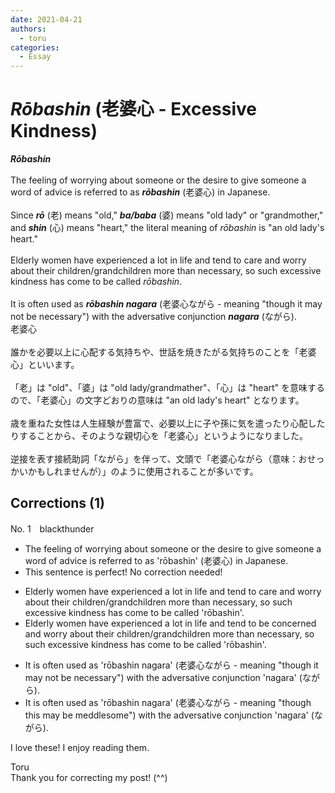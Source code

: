 ```yaml
---
date: 2021-04-21
authors:
  - toru
categories:
  - Essay
---
```


<h1 id="subject_show"><strong><em>Rōbashin</strong></em> (老婆心 - Excessive  Kindness)</h1>
<div class="date" hidden>Apr 21, 2021 08:33</div>
<div id="post"><div id="body_show_ori">
<strong><em>Rōbashin</strong></em><br/><br/>The feeling of worrying about someone or the desire to give someone a word of advice is referred to as <strong><em>rōbashin</em></strong> (老婆心) in Japanese.<br/><br/>Since <strong><em>rō</em></strong> (老) means "old," <strong><em>ba/baba</em></strong> (婆) means "old lady" or "grandmother," and <strong><em>shin</em></strong> (心) means "heart," the literal meaning of <em>rōbashin</em> is "an old lady's heart."<br/><br/>Elderly women have experienced a lot in life and tend to care and worry about their children/grandchildren more than necessary, so such excessive kindness has come to be called <em>rōbashin</em>.<br/><br/>It is often used as <strong><em>rōbashin nagara</em></strong> (老婆心ながら - meaning "though it may not be necessary") with the adversative conjunction <strong><em>nagara</em></strong> (ながら).
</div></div>

<!-- more -->

<div id="post_ja"><div id="body_show_mo">
老婆心<br/><br/>誰かを必要以上に心配する気持ちや、世話を焼きたがる気持ちのことを「老婆心」といいます。<br/><br/>「老」は "old"、「婆」は "old lady/grandmather"、「心」は "heart" を意味するので、「老婆心」の文字どおりの意味は "an old lady's heart" となります。<br/><br/>歳を重ねた女性は人生経験が豊富で、必要以上に子や孫に気を遣ったり心配したりすることから、そのような親切心を「老婆心」というようになりました。<br/><br/>逆接を表す接続助詞「ながら」を伴って、文頭で「老婆心ながら（意味：おせっかいかもしれませんが）」のように使用されることが多いです。
</div></div>

## Corrections (1)
<div id="block"><div class="first_name"> No. 1　<span class="just_name">blackthunder</span></div><div id="block2">
<ul class="correction_field">
<li class="incorrect">The feeling of worrying about someone or the desire to give someone a word of advice is referred to as 'rōbashin' (老婆心) in Japanese.</li>
<li class="corrected perfect">This sentence is perfect! No correction needed!</li>
</ul>
<ul class="correction_field">
<li class="incorrect">Elderly women have experienced a lot in life and tend to care and worry about their children/grandchildren more than necessary, so such excessive kindness has come to be called 'rōbashin'.</li>
<li class="corrected correct">
Elderly women have experienced a lot in life and tend to <span class="f_red">be concerned</span> and worry about their children/grandchildren more than necessary, so such excessive kindness has come to be called 'rōbashin'.
</li>
</ul>
<ul class="correction_field">
<li class="incorrect">It is often used as 'rōbashin nagara' (老婆心ながら - meaning "though it may not be necessary") with the adversative conjunction 'nagara' (ながら).</li>
<li class="corrected correct">
It is often used as 'rōbashin nagara' (老婆心ながら - meaning "though <span class="f_red">this </span>may <span class="f_red">be meddlesome</span>") with the adversative conjunction 'nagara' (ながら).
</li>
</ul>
<p class="comment_small">
 I love these! I enjoy reading them.
</p>

</div><div class="name"><span class="just_name">Toru</span><br>
Thank you for correcting my post! (^^)
</div>
</div>

